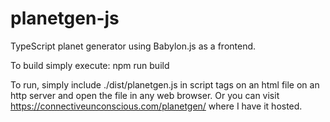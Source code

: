 # planetgen-js
TypeScript planet generator using Babylon.js as a frontend.

To build simply execute: npm run build

To run, simply include ./dist/planetgen.js in script tags on an html file on an http server and open the file in any web browser.
Or you can visit https://connectiveunconscious.com/planetgen/ where I have it hosted.
